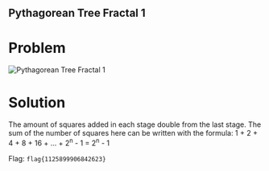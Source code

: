 ## Pythagorean Tree Fractal 1
# Problem
![Pythagorean Tree Fractal 1](/images/Pythagorean_Tree_Fractal.png)
# Solution
The amount of squares added in each stage double from the last stage. The sum of the number of squares here can be written with the formula:
1 + 2 + 4 + 8 + 16 + … + 2<sup>n</sup> - 1 = 2<sup>n</sup> - 1

Flag: `flag{1125899906842623}`

